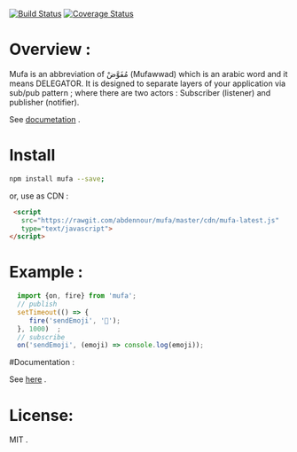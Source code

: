 [![Build Status](https://travis-ci.org/abdennour/mufa.svg?branch=master)](https://travis-ci.org/abdennour/mufa)
[![Coverage Status](https://coveralls.io/repos/github/abdennour/mufa/badge.svg?branch=master)](https://coveralls.io/github/abdennour/mufa?branch=master)

# Overview :

  Mufa is an abbreviation of مُفَوَّضْ (Mufawwad) which is an arabic word and it means DELEGATOR.
  It is designed to separate layers of your application via sub/pub pattern ; where there are two actors : Subscriber (listener) and publisher (notifier).

  See [documetation](https://abdennour.github.io/mufa/) .

# Install

```bash
npm install mufa --save;
```

or, use as CDN :

```html
 <script
   src="https://rawgit.com/abdennour/mufa/master/cdn/mufa-latest.js"
   type="text/javascript">
</script>
```

# Example :

```js
  import {on, fire} from 'mufa';
  // publish
  setTimeout(() => {
     fire('sendEmoji', '👏');
  }, 1000)  ;
  // subscribe
  on('sendEmoji', (emoji) => console.log(emoji));
```

#Documentation :

See [here](https://abdennour.github.io/mufa/) .

# License:

MIT .

